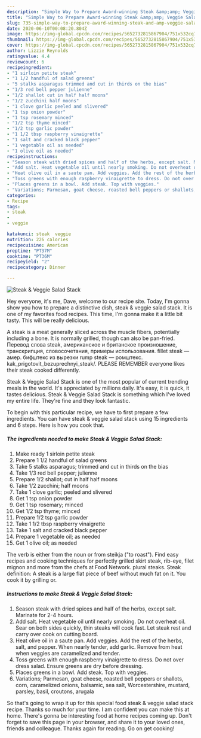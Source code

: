 ```yaml
---
description: "Simple Way to Prepare Award-winning Steak &amp;amp; Veggie Salad Stack"
title: "Simple Way to Prepare Award-winning Steak &amp;amp; Veggie Salad Stack"
slug: 735-simple-way-to-prepare-award-winning-steak-and-amp-veggie-salad-stack
date: 2020-06-10T00:08:20.804Z
image: https://img-global.cpcdn.com/recipes/5652732815867904/751x532cq70/steak-veggie-salad-stack-recipe-main-photo.jpg
thumbnail: https://img-global.cpcdn.com/recipes/5652732815867904/751x532cq70/steak-veggie-salad-stack-recipe-main-photo.jpg
cover: https://img-global.cpcdn.com/recipes/5652732815867904/751x532cq70/steak-veggie-salad-stack-recipe-main-photo.jpg
author: Lizzie Reynolds
ratingvalue: 4.4
reviewcount: 6
recipeingredient:
- "1 sirloin petite steak"
- "1 1/2 handful of salad greens"
- "5 stalks asparagus trimmed and cut in thirds on the bias"
- "1/3 red bell pepper julienne"
- "1/2 shallot cut in half half moons"
- "1/2 zucchini half moons"
- "1 clove garlic peeled and slivered"
- "1 tsp onion powder"
- "1 tsp rosemary minced"
- "1/2 tsp thyme minced"
- "1/2 tsp garlic powder"
- "1 1/2 tbsp raspberry vinaigrette"
- "1 salt and cracked black pepper"
- "1 vegetable oil as needed"
- "1 olive oil as needed"
recipeinstructions:
- "Season steak with dried spices and half of the herbs, except salt. Marinate for 2-4 hours."
- "Add salt. Heat vegetable oil until nearly smoking. Do not overheat oil. Sear on both sides quickly, thin steaks will cook fast. Let steak rest and carry over cook on cutting board."
- "Heat olive oil in a saute pan. Add veggies. Add the rest of the herbs, salt, and pepper. When nearly tender, add garlic. Remove from heat when veggies are caramelized and tender."
- "Toss greens with enough raspberry vinaigrette to dress. Do not over dress salad. Ensure greens are dry before dressing."
- "Places greens in a bowl. Add steak. Top with veggies."
- "Variations; Parmesan, goat cheese, roasted bell peppers or shallots, corn, caramelized onions, balsamic, sea salt, Worcestershire, mustard, parsley, basil, croutons, arugala"
categories:
- Recipe
tags:
- steak
- 
- veggie

katakunci: steak  veggie 
nutrition: 226 calories
recipecuisine: American
preptime: "PT37M"
cooktime: "PT36M"
recipeyield: "2"
recipecategory: Dinner

---
```



![Steak &amp; Veggie Salad Stack](https://img-global.cpcdn.com/recipes/5652732815867904/751x532cq70/steak-veggie-salad-stack-recipe-main-photo.jpg)

Hey everyone, it's me, Dave, welcome to our recipe site. Today, I'm gonna show you how to prepare a distinctive dish, steak &amp; veggie salad stack. It is one of my favorites food recipes. This time, I'm gonna make it a little bit tasty. This will be really delicious.

A steak is a meat generally sliced across the muscle fibers, potentially including a bone. It is normally grilled, though can also be pan-fried. Перевод слова steak, американское и британское произношение, транскрипция, словосочетания, примеры использования. fillet steak — амер. бифштекс из вырезки rump steak — ромштекс. kak_prigotovit_bezuprechnyi_steak/. PLEASE REMEMBER everyone likes their steak cooked differently.

Steak &amp; Veggie Salad Stack is one of the most popular of current trending meals in the world. It's appreciated by millions daily. It's easy, it is quick, it tastes delicious. Steak &amp; Veggie Salad Stack is something which I've loved my entire life. They're fine and they look fantastic.


To begin with this particular recipe, we have to first prepare a few ingredients. You can have steak &amp; veggie salad stack using 15 ingredients and 6 steps. Here is how you cook that.

<!--inarticleads1-->

##### The ingredients needed to make Steak &amp; Veggie Salad Stack:

1. Make ready 1 sirloin petite steak
1. Prepare 1 1/2 handful of salad greens
1. Take 5 stalks asparagus; trimmed and cut in thirds on the bias
1. Take 1/3 red bell pepper; julienne
1. Prepare 1/2 shallot; cut in half half moons
1. Take 1/2 zucchini; half moons
1. Take 1 clove garlic; peeled and slivered
1. Get 1 tsp onion powder
1. Get 1 tsp rosemary; minced
1. Get 1/2 tsp thyme; minced
1. Prepare 1/2 tsp garlic powder
1. Take 1 1/2 tbsp raspberry vinaigrette
1. Take 1 salt and cracked black pepper
1. Prepare 1 vegetable oil; as needed
1. Get 1 olive oil; as needed


The verb is either from the noun or from steikja (&#34;to roast&#34;). Find easy recipes and cooking techniques for perfectly grilled skirt steak, rib-eye, filet mignon and more from the chefs at Food Network. plural steaks. Steak definition: A steak is a large flat piece of beef without much fat on it. You cook it by grilling or. 

<!--inarticleads2-->

##### Instructions to make Steak &amp; Veggie Salad Stack:

1. Season steak with dried spices and half of the herbs, except salt. Marinate for 2-4 hours.
1. Add salt. Heat vegetable oil until nearly smoking. Do not overheat oil. Sear on both sides quickly, thin steaks will cook fast. Let steak rest and carry over cook on cutting board.
1. Heat olive oil in a saute pan. Add veggies. Add the rest of the herbs, salt, and pepper. When nearly tender, add garlic. Remove from heat when veggies are caramelized and tender.
1. Toss greens with enough raspberry vinaigrette to dress. Do not over dress salad. Ensure greens are dry before dressing.
1. Places greens in a bowl. Add steak. Top with veggies.
1. Variations; Parmesan, goat cheese, roasted bell peppers or shallots, corn, caramelized onions, balsamic, sea salt, Worcestershire, mustard, parsley, basil, croutons, arugala




So that's going to wrap it up for this special food steak &amp; veggie salad stack recipe. Thanks so much for your time. I am confident you can make this at home. There's gonna be interesting food at home recipes coming up. Don't forget to save this page in your browser, and share it to your loved ones, friends and colleague. Thanks again for reading. Go on get cooking!
